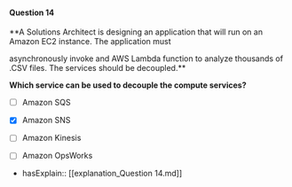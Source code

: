 #### Question  14

**A Solutions Architect is designing an application that will run on an Amazon EC2 instance. The application must

asynchronously invoke and AWS Lambda function to analyze thousands of .CSV files. The services should be decoupled.**

**Which service can be used to decouple the compute services?**

- [ ] Amazon SQS

- [x] Amazon SNS

- [ ] Amazon Kinesis

- [ ] Amazon OpsWorks

- hasExplain:: [[explanation_Question  14.md]]
